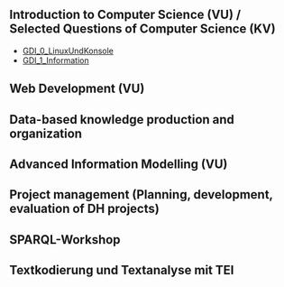 ## Introduction to Computer Science (VU)  / **Selected Questions of Computer Science** (KV)

* [GDI_0_LinuxUndKonsole](https://github.com/chpollin/Teaching/tree/master/GDI/GDI_0_LinuxUndKonsole)
* [GDI_1_Information](https://github.com/chpollin/Teaching/tree/master/GDI/GDI_1_Information)

## Web Development  (VU)            

## Data-based knowledge production and  organization         

## Advanced Information Modelling  (VU)

## Project management (Planning, development, evaluation of DH projects) 

## SPARQL-Workshop

## Textkodierung und Textanalyse mit TEI